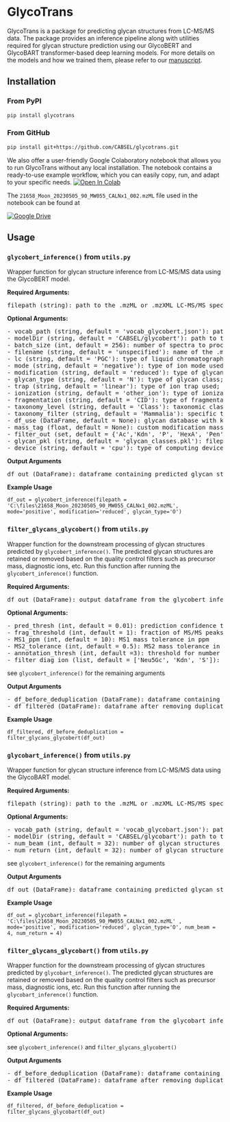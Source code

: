 # GlycoTrans

GlycoTrans is a package for predicting glycan structures from LC-MS/MS data. The package provides an inference pipeline along with utilities required for glycan structure prediction
using our GlycoBERT and GlycoBART transformer-based deep learning models. For more details on the models and how we trained them, 
please refer to our [manuscript](https://doi.org/10.1101/2025.07.02.662857).

## Installation

### From PyPI
```bash
pip install glycotrans
```

### From GitHub
```bash
pip install git+https://github.com/CABSEL/glycotrans.git
```

We also offer a user-friendly Google Colaboratory notebook that allows you to run GlycoTrans without any local installation. The notebook contains a ready-to-use example workflow,
which you can easily copy, run, and adapt to your specific needs. [![Open In Colab](https://colab.research.google.com/assets/colab-badge.svg)](https://colab.research.google.com/drive/1w7XSB_mjE3gV-zeI4r1HoVHStbf_wriD)

The `21658_Moon_20230505_90_MW055_CALNx1_002.mzML` file used in the notebook can be found at 

[![Google Drive](https://img.shields.io/badge/Google%20Drive-4285F4?style=for-the-badge&logo=googledrive&logoColor=white)](https://drive.google.com/file/d/1Cw2sPFwBrYifYP2_U-7w3O42JvwNfypk/view?usp=share_link)

## Usage

### `glycobert_inference()` from `utils.py`

Wrapper function for glycan structure inference from LC-MS/MS data using the GlycoBERT model.

**Required Arguments:**
<pre>
filepath (string): path to the .mzML or .mzXML LC-MS/MS spectral file
</pre>

**Optional Arguments:**

<pre>
- vocab_path (string, default = 'vocab_glycobert.json'): path to the GlycoBERT vocabulary file
- modelDir (string, default = 'CABSEL/glycobert'): path to the trained GlycoBERT model directory
- batch_size (int, default = 256): number of spectra to process during each batch
- filename (string, default = 'unspecified'): name of the .mzML or .mzXML MS/MS file
- lc (string, default = 'PGC'): type of liquid chromatography (LC) used; options: 'PGC', 'C18', 'HILIC', 'MGC', 'other_lc' (if LC type is  unknown or outside the given options)
- mode (string, default = 'negative'): type of ion mode used; options: 'negative', 'positive', 'other_mode' (if mode is unknown or outside the given options)
- modification (string, default = 'reduced'): type of glycan derivatization; options: 'reduced', 'permethylated', '2AA', 'PA', 'native', 'Rapifluor', 'other_mod' (if custom modification) 
- glycan_type (string, default = 'N'): type of glycan class; options: 'O', 'N', 'lipids', 'free', 'other_type' (if glycan type is unknown or outside the given options)
- trap (string, default = 'linear'): type of ion trap used; options: 'linear', 'orbitrap', 'amazon', 'MSD', 'TOF', 'octopole', 'other_trap' (if trap is unknown or outside the given options)
- ionization (string, default = 'other_ion'): type of ionization used; options: 'ESI', 'MALDI', 'other_ion' (if ionization is unknown or outside the given options)
- fragmentation (string, default = 'CID'): type of fragmentation used; options: 'CID', 'HCD', 'other_frag' (if fragmentation is unknown or outside the given options)
- taxonomy_level (string, default = 'Class'): taxonomic classification level to consider from df_use
- taxonomy_filter (string, default = 'Mammalia'): specific taxonomic Class of glycans to consider from df_use
- df_use (DataFrame, default = None): glycan database with known glycan structures, taxonomy_level, etc. By default, the df_glycan database from Glycowork package is used
- mass_tag (float, default = None): custom modification mass. Set modification to 'other_mod' if using custom mofification mass
- filter_out (set, default = {'Ac','Kdn', 'P', 'HexA', 'Pen', 'HexN', 'Me', 'PCho', 'PEtN'}): set of monosaccharide or modification types that is used to filter out compositions
- glycan_pkl (string, default = 'glycan_classes.pkl'): filepath to glycan classes used in GlycoBERT training
- device (string, default = 'cpu'): type of computing device used; options: 'cpu', 'cuda'
</pre>

**Output Arguments**
<pre>
df_out (DataFrame): dataframe containing predicted glycan structure, composition, etc.
</pre>

**Example Usage**
```
df_out = glycobert_inference(filepath = 'C:\files\21658_Moon_20230505_90_MW055_CALNx1_002.mzML', mode='positive', modification='reduced', glycan_type='O')
```



### `filter_glycans_glycobert()` from `utils.py`
Wrapper function for the downstream processing of glycan structures predicted by `glycobert_inference()`.
The predicted glycan structures are retained or removed based on the quality control filters such as precursor mass, diagnostic ions, etc.
Run this function after running the `glycobert_inference()` function.

**Required Arguments:**
<pre>
df_out (DataFrame): output dataframe from the glycobert_inference function
</pre>

**Optional Arguments:**

<pre>
- pred_thresh (int, default = 0.01): prediction confidence threshold used for filtering. Glycan structures with prediction confidence below pred_thresh are removed
- frag_threshold (int, default = 1): fraction of MS/MS peaks to consider. MS/MS peaks are sorted in the descending order of their intensity before filtering. frag_threshold ranges from 0 to 1
- MS1_ppm (int, default = 10): MS1 mass tolerance in ppm
- MS2_tolerance (int, default = 0.5): MS2 mass tolerance in Da
- annotation_thresh (int, default =3): threshold for number of ion matches
- filter_diag_ion (list, default = ['Neu5Gc', 'Kdn', 'S']): list of monosaccharides not expected in the prediction. Glycan structures with the listed monosaccharides will be removed
</pre>
see `glycobert_inference()` for the remaining arguments

**Output Arguments**
<pre>
- df_before_deduplication (DataFrame): dataframe containing glycan predictions from GlycoBERT model after all the quality filters
- df_filtered (DataFrame): dataframe after removing duplicate glycan predictions from df_before_deduplication dataframe
</pre>

**Example Usage**

```
df_filtered, df_before_deduplication = filter_glycans_glycobert(df_out)
```




### `glycobart_inference()` from `utils.py`
Wrapper function for glycan structure inference from LC-MS/MS data using the GlycoBART model.

**Required Arguments:**
<pre>
filepath (string): path to the .mzML or .mzXML LC-MS/MS spectral file
</pre>

**Optional Arguments:**

<pre>
- vocab_path (string, default = 'vocab_glycobart.json'): path to the GlycoBART vocabulary file
- modelDir (string, default = 'CABSEL/glycobart'): path to the trained GlycoBART model directory
- num_beam (int, default = 32): number of glycan structures to consider during GlycoBART inference
- num_return (int, default = 32): number of glycan structures to return from GlycoBART inference. Should not be greater than num_beam
</pre>
see `glycobert_inference()` for the remaining arguments

**Output Arguments**
<pre>
df_out (DataFrame): dataframe containing predicted glycan structure, composition, etc.
</pre>

**Example Usage**

```
df_out = glycobart_inference(filepath = 'C:\files\21658_Moon_20230505_90_MW055_CALNx1_002.mzML' , mode='positive', modification='reduced', glycan_type='O', num_beam = 4, num_return = 4)
```




### `filter_glycans_glycobart()` from `utils.py`
Wrapper function for the downstream processing of glycan structures predicted by `glycobart_inference()`.
The predicted glycan structures are retained or removed based on the quality control filters such as precursor mass, diagnostic ions, etc.
Run this function after running the `glycobart_inference()` function.

**Required Arguments:**
<pre>
df_out (DataFrame): output dataframe from the glycobart_inference function
</pre>

**Optional Arguments:**

see `glycobert_inference()` and `filter_glycans_glycobert()`

**Output Arguments**
<pre>
- df_before_deduplication (DataFrame): dataframe containing glycan predictions from GlycoBART model after all the quality filers
- df_filtered (DataFrame): dataframe after removing duplicate glycan predictions from df_before_deduplication dataframe
</pre>

**Example Usage**

```
df_filtered, df_before_deduplication = filter_glycans_glycobart(df_out)
```